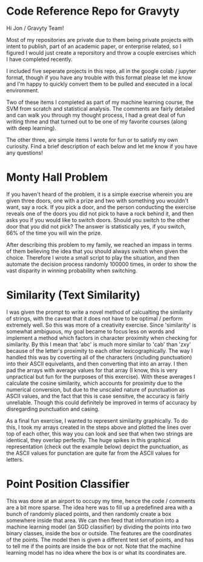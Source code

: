 # Code Reference Repo for Gravyty

Hi Jon / Gravyty Team! 

Most of my repositories are private due to them being private projects with intent to publish, part of an academic paper, or enterprise related, so I figured I would just create a reporsitory and throw a couple exercises which I have completed recently. 

I included five seperate projects in this repo, all in the google colab / jupyter format, though if you have any trouble with this format please let me know and I'm happy to quickly convert them to be pulled and executed in a local environment.

Two of these items I completed as part of my machine learning course, the SVM from scratch and statistical analysis. The comments are fairly detailed and can walk you through my thought process, I had a great deal of fun writing thme and that turned out to be one of my favorite courses (along with deep learning). 

The other three, are simple items I wrote for fun or to satisfy my own curiosity. Find a brief description of each below and let me know if you have any questions!

# Monty Hall Problem 
If you haven't heard of the problem, it is a simple execrise wherein you are given three doors, one with a prize and two with something you wouldn't want, say a rock. If you pick a door, and the person conducting the exercise reveals one of the doors you did not pick to have a rock behind it, and then asks you if you would like to switch doors. Should you switch to the other door that you did not pick? The answer is statistically yes, if you switch, 66% of the time you will win the prize. 

After describing this problem to my family, we reached an impass in terms of them believing the idea that you should always switch when given the choice. Therefore I wrote a small script to play the situation, and then automate the decision process randomly 100000 times, in order to show the vast disparity in winning probability when switching.

# Similarity (Text Similarity)
I was given the prompt to write a novel method of calcualting the similarity of strings, with the caveat that it does not have to be optimal / perform extremely well. So this was more of a creativity exercise. Since 'similarity' is somewhat ambiguous, my goal became to focus less on words and implement a method which factors in character proximity when checking for similarity. By this I mean that 'abc' is much more similar to 'cab' than 'zxy' because of the letter's proximity to each other lexicographically. The way I handled this was by coverting all of the characters (including punctuation) into their ASCII equivelants, and then converting that into an array. I then pad the arrays with average values for that array (I know, this is very unpractical but fun for the purposes of this exercise). With these averages I calculate the cosine similarity, which accounts for proximity due to the numerical conversion, but due to the unscaled nature of punctuation as ASCII values, and the fact that this is case sensitve, the accuracy is fairly unreliable. Though this could definitely be improved in terms of accuracy by disregarding punctuation and casing.

As a final fun exercise, I wanted to represent similarity graphically. To do this, I took my arrays created in the steps above and plotted the lines over top of each other, this way you can look and see that when two strings are identical, they overlap perfectly. The huge spikes in this graphical representation (check out the example below) depict the punctuation, as the ASCII values for punctation are quite far from the ASCII values for letters.

# Point Position Classifier
This was done at an airport to occupy my time, hence the code / comments are a bit more sparse. The idea here was to fill up a predefined area with a bunch of randomly placed points, and then randomly create a box somewhere inside that area. We can then feed that information into a machine learning model (an SGD classifier) by dividing the points into two binary classes, inside the box or outside. The features are the coordinates of the points. The model then is given a different test set of points, and has to tell me if the points are inside the box or not. Note that the machine learning model has no idea where the box is or what its coordinates are. 

